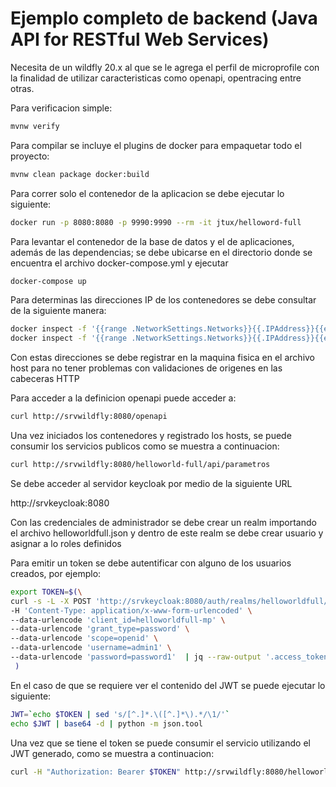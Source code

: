 # Ejemplo completo de backend (Java API for RESTful Web Services)

Necesita de un wildfly 20.x al que se le agrega el perfil de microprofile con la finalidad de utilizar caracteristicas como openapi, opentracing entre otras.

Para verificacion simple:

```bash
mvnw verify
```

Para compilar se incluye el plugins de docker para empaquetar todo el proyecto:

```bash
mvnw clean package docker:build
```

Para correr solo el contenedor de la aplicacion se debe ejecutar lo siguiente:

```bash
docker run -p 8080:8080 -p 9990:9990 --rm -it jtux/helloword-full
```

Para levantar el contenedor de la base de datos y el de aplicaciones, además de las dependencias; se debe ubicarse en el directorio donde se encuentra el archivo docker-compose.yml y ejecutar

```bash
docker-compose up
```

Para determinas las direcciones IP de los contenedores se debe consultar de la siguiente manera:

```bash
docker inspect -f '{{range .NetworkSettings.Networks}}{{.IPAddress}}{{end}}' srvkeycloak
docker inspect -f '{{range .NetworkSettings.Networks}}{{.IPAddress}}{{end}}' srvwildfly
```

Con estas direcciones se debe registrar en la maquina fisica en el archivo host para no tener problemas con validaciones de origenes en las cabeceras HTTP

Para acceder a la definicion openapi puede acceder a:

```bash
curl http://srvwildfly:8080/openapi
```

Una vez iniciados los contenedores y registrado los hosts, se puede consumir los servicios publicos como se muestra a continuacion:

```bash
curl http://srvwildfly:8080/helloworld-full/api/parametros
```

Se debe acceder al servidor keycloak por medio de la siguiente URL

http://srvkeycloak:8080

Con las credenciales de administrador se debe crear un realm importando el archivo helloworldfull.json y dentro de este realm se debe crear usuario y asignar a lo roles definidos

Para emitir un token se debe autentificar con alguno de los usuarios creados, por ejemplo:

```bash
export TOKEN=$(\
curl -s -L -X POST 'http://srvkeycloak:8080/auth/realms/helloworldfull/protocol/openid-connect/token' \
-H 'Content-Type: application/x-www-form-urlencoded' \
--data-urlencode 'client_id=helloworldfull-mp' \
--data-urlencode 'grant_type=password' \
--data-urlencode 'scope=openid' \
--data-urlencode 'username=admin1' \
--data-urlencode 'password=password1'  | jq --raw-output '.access_token' \
 )
```

En el caso de que se requiere ver el contenido del JWT se puede ejecutar lo siguiente:

```bash
JWT=`echo $TOKEN | sed 's/[^.]*.\([^.]*\).*/\1/'`
echo $JWT | base64 -d | python -m json.tool
```

Una vez que se tiene el token se puede consumir el servicio utilizando el JWT generado, como se muestra a continuacion:

```bash
curl -H "Authorization: Bearer $TOKEN" http://srvwildfly:8080/helloworld-full/api/parametros/query/30
```